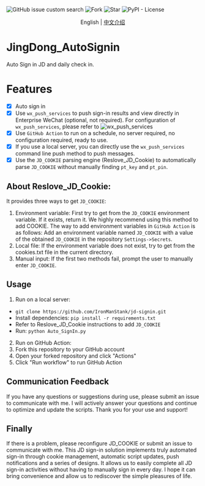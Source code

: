![GitHub issue custom search](https://img.shields.io/github/issues-search?query=jd-signin)
![Fork](https://img.shields.io/github/forks/IronManStank/jd-signin.svg)
![Star](https://img.shields.io/github/stars/IronManStank/jd-signin.svg)
![PyPI - License](https://img.shields.io/pypi/l/jd-signin)
<p align="center">
    English | <a href="./README_CN.md">中文介绍</a>
</p>

# JingDong_AutoSignin
Auto Sign in JD and daily check in.
# Features
- [x] Auto sign in
- [x] Use `wx_push_services` to push sign-in results and view directly in Enterprise WeChat (optional, not required). For configuration of `wx_push_services`, please refer to ![wx_push_services](https://github.com/IronManStank/WX-Push-Services)
- [x] Use `GitHub Action` to run on a schedule, no server required, no configuration required, ready to use. 
- [x] If you use a local server, you can directly use the `wx_push_services` command line push method to push messages.
- [x] Use the `JD_COOKIE` parsing engine (Reslove_JD_Cookie) to automatically parse `JD_COOKIE` without manually finding `pt_key` and `pt_pin`.
## About Reslove_JD_Cookie:
It provides three ways to get `JD_COOKIE`:
1. Environment variable: First try to get from the `JD_COOKIE` environment variable. If it exists, return it. We highly recommend using this method to add COOKIE. 
The way to add environment variables in `GitHub Action` is as follows:
Add an environment variable named `JD_COOKIE` with a value of the obtained `JD_COOKIE` in the repository `Settings->Secrets`.
2. Local file: If the environment variable does not exist, try to get from the cookies.txt file in the current directory. 
3. Manual input: If the first two methods fail, prompt the user to manually enter `JD_COOKIE`.
## Usage
1. Run on a local server:
- `git clone https://github.com/IronManStank/jd-signin.git`
- Install dependencies: 
`pip install -r requirements.txt`
- Refer to Reslove_JD_Cookie instructions to add `JD_COOKIE`
- Run: 
`python Auto_SignIn.py`

2. Run on GitHub Action: 
1. Fork this repository to your GitHub account 
2. Open your forked repository and click "Actions" 
3. Click "Run workflow" to run GitHub Action 
## Communication Feedback
If you have any questions or suggestions during use, please submit an issue to communicate with me. 
I will actively answer your questions and continue to optimize and update the scripts. Thank you for your use and support!
## Finally 
If there is a problem, please reconfigure JD_COOKIE or submit an issue to communicate with me. 
This JD sign-in solution implements truly automated sign-in through cookie management, automatic script updates, push notifications and a series of designs. It allows us to easily complete all JD sign-in activities without having to manually sign in every day. 
I hope it can bring convenience and allow us to rediscover the simple pleasures of life.
